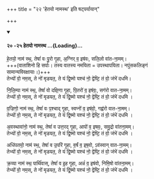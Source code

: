 +++
title = "२२ 'हेतयो नामस्थ' इति षट्पर्यायान्"

+++

<div class="js_include" includetitle="false" newlevelforh1="4" unfilled url="/vedAH_yajuH/taittirIyam/sUtram/ApastambaH/gRhyam/ekAgnikANDam/vishvAsa-prastutiH/2_17/20_-25_hetayo_nAmastha.md">
<details open><summary><h4>२० -२५ हेतयो नामस्थ ...{Loading}...</h4></summary>


हे॒तयो॒ नाम॑ स्थ॒, तेषां॑ वः पु॒रो गृ॒हा, अ॒ग्निर् व॒ इष॑वः, सलि॒लो वा॑त-ना॒मम्।  
+++(वाताशिनो हि सर्पाः। तस्य वातस्य नमयिता = उपस्थापयिता। नपुंसकलिङ्गं सामान्यविवक्षायाः।)+++  
तेभ्यो॑ वो॒ नम॒स्, ते नो॑ मृडयत॒, ते यं द्वि॒ष्मो यश्च॑ नो॒ द्वेष्टि॒ तं वो॒ जंभे॑ दधमि।  

नि॒लि॒म्पा नाम॑ स्थ॒, तेषां॑ वो दक्षि॒णा गृ॒हा, पि॒तरो॑ व॒ इष॑वः॒, सग॑रो वात-ना॒मम्।  
तेभ्यो॑ वो॒ नम॒स्, ते नो॑ मृडयत॒, ते यं द्वि॒ष्मो यश्च॑ नो॒ द्वेष्टि॒ तं वो॒ जंभे॑ दधमि  ।

व॒ज्रिणो॒ नाम॑ स्थ॒, तेषां॑ वः प॒श्चाद् गृ॒हा, स्वप्नो॑ व॒ इष॑वो॒, गह्व॑रो वात-ना॒मम्।  
तेभ्यो॑ वो॒ नम॒स्, ते नो॑ मृडयत॒, ते यं द्वि॒ष्मो यश्च॑ नो॒ द्वेष्टि॒ तं वो॒ जंभे॑ दधमि  ।

अ॒वस्थावा॑नो॒ नाम॑ स्थ॒, तेषां॑ व उत्त॒रद् गृ॒हा, आपो॑ व॒ इषवः॒, समु॒द्रो वा॑तना॒मम्।  
तेभ्यो॑ वो॒ नम॒स्, ते नो॑ मृडयत॒, ते यं द्वि॒ष्मो यश्च॑ नो॒ द्वेष्टि॒ तं वो॒ जंभे॑ दधमि  ।

अधि॑पतयो॒ नाम॑ स्थ॒, तेषां॑ व उ॒परि॑ गृ॒हा, व॒र्षं व॒ इष॒वो, ऽव॑स्वान् वात-ना॒मम्।  
तेभ्यो॑ वो॒ नम॒स्, ते नो॑ मृडयत॒, ते यं द्वि॒ष्मो यश्च॑ नो॒ द्वेष्टि॒ तं वो॒ जंभे॑ दधमि  ।

क्र॒व्या नाम॑ स्थ॒ पार्थि॑वास्, तेषां॑ व इ॒ह गृ॒हा, अन्नं॑ व॒ इष॑वो, निमि॒षो वा॑तना॒मम्।  
तेभ्यो॑ वो॒ नम॒स्, ते नो॑ मृडयत॒, ते यं द्वि॒ष्मो यश्च॑ नो॒ द्वेष्टि॒ तं वो॒ जंभे॑ दधमि  ।

</details>
</div>
